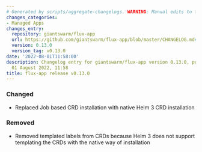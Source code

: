 ```yaml
---
# Generated by scripts/aggregate-changelogs. WARNING: Manual edits to this files will be overwritten.
changes_categories:
- Managed Apps
changes_entry:
  repository: giantswarm/flux-app
  url: https://github.com/giantswarm/flux-app/blob/master/CHANGELOG.md#0130---2022-08-01
  version: 0.13.0
  version_tag: v0.13.0
date: '2022-08-01T11:58:00'
description: Changelog entry for giantswarm/flux-app version 0.13.0, published on
  01 August 2022, 11:58
title: flux-app release v0.13.0
---
```


### Changed
- Replaced Job based CRD installation with native Helm 3 CRD installation
### Removed
- Removed templated labels from CRDs because Helm 3 does not support templating the CRDs with the native way of installation

